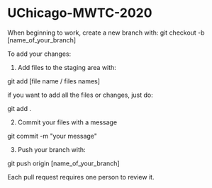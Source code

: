 # UChicago-MWTC-2020

When beginning to work, create a new branch with:
git checkout -b [name_of_your_branch]

To add your changes:

1. Add files to the staging area with:

git add [file name / files names]

if you want to add all the files or changes, just do:

git add .

2. Commit your files with a message

git commit -m "your message"

3. Push your branch with:

git push origin [name_of_your_branch]

Each pull request requires one person to review it.



